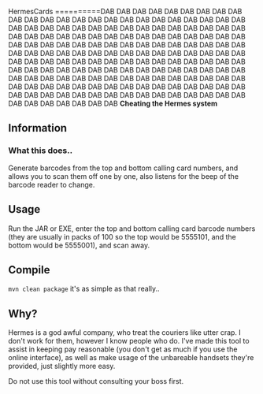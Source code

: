 HermesCards
==========DAB DAB DAB DAB DAB DAB DAB DAB DAB DAB DAB DAB DAB DAB DAB DAB DAB DAB DAB DAB DAB DAB DAB DAB DAB DAB DAB DAB DAB DAB DAB DAB DAB DAB DAB DAB DAB DAB DAB DAB DAB DAB DAB DAB DAB DAB DAB DAB DAB DAB DAB DAB DAB DAB DAB DAB DAB DAB DAB DAB DAB DAB DAB DAB DAB DAB DAB DAB DAB DAB DAB DAB DAB DAB DAB DAB DAB DAB DAB DAB DAB DAB DAB DAB DAB DAB DAB DAB DAB DAB DAB DAB DAB DAB DAB DAB DAB DAB DAB DAB DAB DAB DAB DAB DAB DAB DAB DAB DAB DAB DAB DAB DAB DAB DAB DAB DAB DAB DAB DAB DAB DAB DAB DAB DAB DAB DAB DAB DAB DAB DAB DAB DAB DAB DAB DAB DAB DAB DAB DAB DAB DAB DAB DAB DAB DAB DAB DAB DAB DAB DAB DAB DAB DAB DAB DAB DAB DAB DAB DAB DAB DAB DAB DAB DAB DAB
**Cheating the Hermes system**

## Information
### What this does..
Generate barcodes from the top and bottom calling card numbers, and allows you to scan them off one by one, also listens for the beep of the barcode reader to change.

## Usage
Run the JAR or EXE, enter the top and bottom calling card barcode numbers (they are usually in packs of 100 so the top would be 5555101, and the bottom would be 5555001), and scan away.

## Compile
``mvn clean package`` it's as simple as that really..

## Why?
Hermes is a god awful company, who treat the couriers like utter crap. I don't work for them, however I know people who do. I've made this tool to assist in keeping pay reasonable (you don't get as much if you use the online interface), as well as make usage of the unbareable handsets they're provided, just slightly more easy.

Do not use this tool without consulting your boss first.
